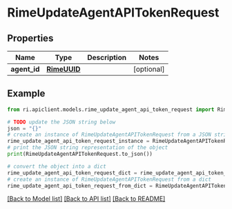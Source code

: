 # RimeUpdateAgentAPITokenRequest


## Properties

Name | Type | Description | Notes
------------ | ------------- | ------------- | -------------
**agent_id** | [**RimeUUID**](RimeUUID.md) |  | [optional] 

## Example

```python
from ri.apiclient.models.rime_update_agent_api_token_request import RimeUpdateAgentAPITokenRequest

# TODO update the JSON string below
json = "{}"
# create an instance of RimeUpdateAgentAPITokenRequest from a JSON string
rime_update_agent_api_token_request_instance = RimeUpdateAgentAPITokenRequest.from_json(json)
# print the JSON string representation of the object
print(RimeUpdateAgentAPITokenRequest.to_json())

# convert the object into a dict
rime_update_agent_api_token_request_dict = rime_update_agent_api_token_request_instance.to_dict()
# create an instance of RimeUpdateAgentAPITokenRequest from a dict
rime_update_agent_api_token_request_from_dict = RimeUpdateAgentAPITokenRequest.from_dict(rime_update_agent_api_token_request_dict)
```
[[Back to Model list]](../README.md#documentation-for-models) [[Back to API list]](../README.md#documentation-for-api-endpoints) [[Back to README]](../README.md)

